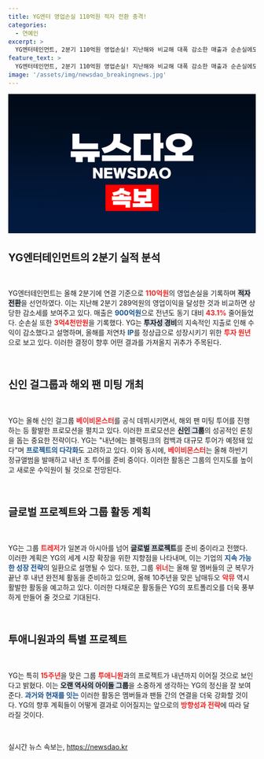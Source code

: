 ```yaml
---
title: YG엔터 영업손실 110억원 적자 전환 충격!
categories:
  - 연예인
excerpt: >
  YG엔터테인먼트, 2분기 110억원 영업손실! 지난해와 비교해 대폭 감소한 매출과 순손실에도 불구하고, 신인 걸그룹 베이비몬스터와 블랙핑크 컴백에 대한 기대감으로 팬들을 사로잡고 있다.
feature_text: >
  YG엔터테인먼트, 2분기 110억원 영업손실! 지난해와 비교해 대폭 감소한 매출과 순손실에도 불구하고, 신인 걸그룹 베이비몬스터와 블랙핑크 컴백에 대한 기대감으로 팬들을 사로잡고 있다.
image: '/assets/img/newsdao_breakingnews.jpg'
---
```


<p><img src="/assets/img/newsdao_breakingnews.jpg" alt="flaretime 속보" /></p>

<h2 data-ke-size="size26">YG엔터테인먼트의 2분기 실적 분석</h2>

<p data-ke-size="size16">&nbsp;</p>

<p>YG엔터테인먼트는 올해 2분기에 연결 기준으로 <b><span style="color: #ee2323;">110억원</span></b>의 영업손실을 기록하며 <b><span style="background-color: #21538527;">적자 전환</span></b>을 선언하였다. 이는 지난해 2분기 289억원의 영업이익을 달성한 것과 비교하면 상당한 감소세를 보여주고 있다. 매출은 <b><span style="color: #1a5490;">900억원</span></b>으로 전년도 동기 대비 <b><span style="color: #ee2323;">43.1%</span></b> 줄어들었다. 순손실 또한 <b><span style="color: #ee2323;">3억4천만원</span></b>을 기록했다. YG는 <b><span style="background-color: #21538527;">투자성 경비</span></b>의 지속적인 지출로 인해 수익이 감소했다고 설명하며, 올해를 저연차 <b><span style="color: #1a5490;">IP</span></b>를 정상급으로 성장시키기 위한 <b><span style="color: #ee2323;">투자 원년</span></b>으로 보고 있다. 이러한 결정이 향후 어떤 결과를 가져올지 귀추가 주목된다.</p></p>

<p data-ke-size="size16">&nbsp;</p>

<h2 data-ke-size="size26">신인 걸그룹과 해외 팬 미팅 개최</h2>

<p data-ke-size="size16">&nbsp;</p>

<p>YG는 올해 신인 걸그룹 <b><span style="color: #ee2323;">베이비몬스터</span></b>를 공식 데뷔시키면서, 해외 팬 미팅 투어를 진행하는 등 활발한 프로모션을 펼치고 있다. 이러한 프로모션은 <b><span style="background-color: #21538527;">신인 그룹</span></b>의 성공적인 론칭을 돕는 중요한 전략이다. YG는 "내년에는 블랙핑크의 컴백과 대규모 투어가 예정돼 있다"며 <b><span style="color: #1a5490;">프로젝트의 다각화</span></b>도 고려하고 있다. 이와 동시에, <b><span style="color: #ee2323;">베이비몬스터</span></b>는 올해 하반기 정규앨범을 발매하고 내년 초 투어를 준비 중이다. 이러한 활동은 그룹의 인지도를 높이고 새로운 수익원이 될 것으로 전망된다.</p></p>

<p data-ke-size="size16">&nbsp;</p>

<h2 data-ke-size="size26">글로벌 프로젝트와 그룹 활동 계획</h2>

<p data-ke-size="size16">&nbsp;</p>

<p>YG는 그룹 <b><span style="color: #ee2323;">트레저</span></b>가 일본과 아시아를 넘어 <b><span style="background-color: #21538527;">글로벌 프로젝트</span></b>를 준비 중이라고 전했다. 이러한 계획은 YG의 세계 시장 확장을 위한 지향점을 나타내며, 이는 기업의 <b><span style="color: #1a5490;">지속 가능한 성장 전략</span></b>의 일환으로 설명될 수 있다. 또한, 그룹 <b><span style="color: #ee2323;">위너</span></b>는 올해 말 멤버들의 군 복무가 끝난 후 내년 완전체 활동을 준비하고 있으며, 올해 10주년을 맞은 남매듀오 <b><span style="color: #ee2323;">악뮤</span></b> 역시 활발한 활동을 예고하고 있다. 이러한 다채로운 활동들은 YG의 포트폴리오를 더욱 풍부하게 만들어 줄 것으로 기대된다.</p></p>

<p data-ke-size="size16">&nbsp;</p>

<h2 data-ke-size="size26">투애니원과의 특별 프로젝트</h2>

<p data-ke-size="size16">&nbsp;</p>

<p>YG는 특히 <b><span style="color: #ee2323;">15주년</span></b>을 맞은 그룹 <b><span style="color: #ee2323;">투애니원</span></b>과의 프로젝트가 내년까지 이어질 것으로 보인다고 밝혔다. 이는 <b><span style="background-color: #21538527;">오랜 역사의 아이돌 그룹</span></b>을 소중하게 생각하는 YG의 정신을 잘 보여준다. <b><span style="color: #1a5490;">과거와 현재를 잇는</span></b> 이러한 활동은 멤버들과 팬들 간의 연결을 더욱 강화할 것이다. YG의 향후 계획들이 어떻게 결과로 이어질지는 앞으로의 <b><span style="color: #ee2323;">방향성과 전략</span></b>에 따라 달라질 것이다.</p></p>

<p data-ke-size="size16">&nbsp;</p>
실시간 뉴스 속보는, <a href="https://newsdao.kr" rel="dofollow">https://newsdao.kr</a>



